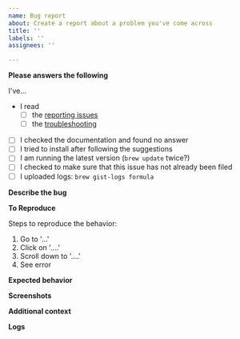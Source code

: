 ```yaml
---
name: Bug report
about: Create a report about a problem you've come across
title: ''
labels: ''
assignees: ''

---
```


**Please answers the following**

I've... 
- I read
	- [ ] the [reporting issues](https://github.com/OSGeo/homebrew-osgeo4mac/docs/reporting-issues)
	- [ ] the [troubleshooting](https://github.com/OSGeo/homebrew-osgeo4mac/docs/troubleshooting)
- [ ] I checked the documentation and found no answer
- [ ] I tried to install after following the suggestions
- [ ] I am running the latest version (`brew update` twice?)
- [ ] I checked to make sure that this issue has not already been filed
- [ ] I uploaded logs: `brew gist-logs formula`

**Describe the bug**

<!-- A clear and concise description of what the bug is. -->

**To Reproduce**

Steps to reproduce the behavior:
1. Go to '...'
2. Click on '....'
3. Scroll down to '....'
4. See error

**Expected behavior**

<!-- A clear and concise description of what you expected to happen. -->

**Screenshots**

<!-- If applicable, add screenshots to help explain your problem. -->

**Additional context**

<!-- Please provide any relevant information about your setup. This is important in case the issue is not reproducible except for under certain conditions. -->

**Logs**

<!-- Please include the link to the uploaded gist here.  -->